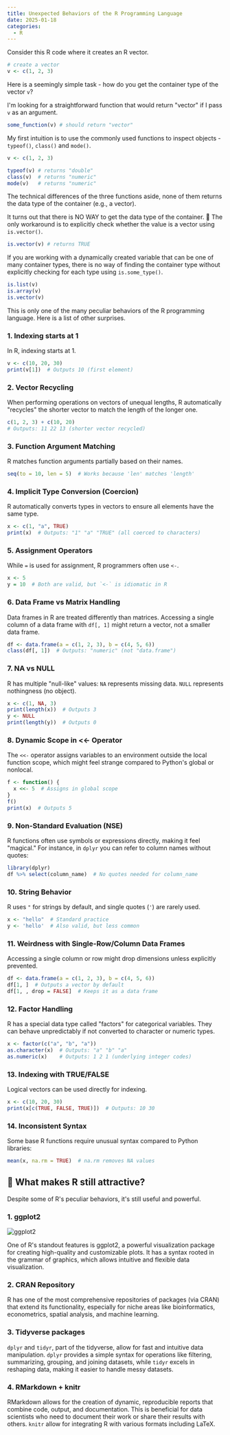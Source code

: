 ```yaml
---
title: Unexpected Behaviors of the R Programming Language
date: 2025-01-18
categories:
  - R
---
```


Consider this R code where it creates an R vector.

```R
# create a vector
v <- c(1, 2, 3)
```

Here is a seemingly simple task - how do you get the container type of the vector `v`?

I'm looking for a straightforward function that would return "vector" if I pass `v` as an argument.

```R
some_function(v) # should return "vector"
```

My first intuition is to use the commonly used functions to inspect objects - `typeof()`, `class()` and `mode()`.

```R
v <- c(1, 2, 3)

typeof(v) # returns "double"
class(v)  # returns "numeric"
mode(v)   # returns "numeric"
```

The technical differences of the three functions aside, none of them returns the data type of the container (e.g., a vector).

It turns out that there is NO WAY to get the data type of the container. 🤯 The only workaround is to explicitly check whether the value is a vector using `is.vector()`.

```R
is.vector(v) # returns TRUE
```

If you are working with a dynamically created variable that can be one of many container types, there is no way of finding the container type without explicitly checking for each type using `is.some_type()`.

```R
is.list(v)
is.array(v)
is.vector(v)
```

This is only one of the many peculiar behaviors of the R programming language. Here is a list of other surprises.

### 1. Indexing starts at 1

In R, indexing starts at 1.

```R
v <- c(10, 20, 30)
print(v[1])  # Outputs 10 (first element)
```

### 2. Vector Recycling

When performing operations on vectors of unequal lengths, R automatically "recycles" the shorter vector to match the length of the longer one.

```R
c(1, 2, 3) + c(10, 20)
# Outputs: 11 22 13 (shorter vector recycled)
```

### 3. Function Argument Matching

R matches function arguments partially based on their names.

```R
seq(to = 10, len = 5)  # Works because 'len' matches 'length'
```

### 4. Implicit Type Conversion (Coercion)

R automatically converts types in vectors to ensure all elements have the same type.

```R
x <- c(1, "a", TRUE)
print(x)  # Outputs: "1" "a" "TRUE" (all coerced to characters)
```

### 5. Assignment Operators

While `=` is used for assignment, R programmers often use `<-`.

```R
x <- 5
y = 10  # Both are valid, but `<-` is idiomatic in R
```

### 6. Data Frame vs Matrix Handling

Data frames in R are treated differently than matrices. Accessing a single column of a data frame with `df[, 1]` might return a vector, not a smaller data frame.

```R
df <- data.frame(a = c(1, 2, 3), b = c(4, 5, 6))
class(df[, 1])  # Outputs: "numeric" (not "data.frame")
```

### 7. NA vs NULL

R has multiple "null-like" values:
`NA` represents missing data.
`NULL` represents nothingness (no object).

```R
x <- c(1, NA, 3)
print(length(x))  # Outputs 3
y <- NULL
print(length(y))  # Outputs 0
```

### 8. Dynamic Scope in <<- Operator

The `<<-` operator assigns variables to an environment outside the local function scope, which might feel strange compared to Python's global or nonlocal.

```R
f <- function() {
  x <<- 5  # Assigns in global scope
}
f()
print(x)  # Outputs 5
```

### 9. Non-Standard Evaluation (NSE)

R functions often use symbols or expressions directly, making it feel "magical." For instance, in `dplyr` you can refer to column names without quotes:

```R
library(dplyr)
df %>% select(column_name)  # No quotes needed for column_name
```

### 10. String Behavior

R uses `"` for strings by default, and single quotes (`'`) are rarely used.

```R
x <- "hello"  # Standard practice
y <- 'hello'  # Also valid, but less common
```

### 11. Weirdness with Single-Row/Column Data Frames

Accessing a single column or row might drop dimensions unless explicitly prevented.

```R
df <- data.frame(a = c(1, 2, 3), b = c(4, 5, 6))
df[1, ]  # Outputs a vector by default
df[1, , drop = FALSE]  # Keeps it as a data frame
```

### 12. Factor Handling

R has a special data type called "factors" for categorical variables. They can behave unpredictably if not converted to character or numeric types.

```R
x <- factor(c("a", "b", "a"))
as.character(x)  # Outputs: "a" "b" "a"
as.numeric(x)    # Outputs: 1 2 1 (underlying integer codes)
```

### 13. Indexing with TRUE/FALSE

Logical vectors can be used directly for indexing.

```R
x <- c(10, 20, 30)
print(x[c(TRUE, FALSE, TRUE)])  # Outputs: 10 30
```

### 14. Inconsistent Syntax

Some base R functions require unusual syntax compared to Python libraries:

```R
mean(x, na.rm = TRUE)  # na.rm removes NA values
```

## 🧲 What makes R still attractive?

Despite some of R's peculiar behaviors, it's still useful and powerful.

### 1. ggplot2

![ggplot2](https://github.com/user-attachments/assets/be790449-13d2-4f00-894e-5aa777dcc679)

One of R's standout features is ggplot2, a powerful visualization package for creating high-quality and customizable plots. It has a syntax rooted in the grammar of graphics, which allows intuitive and flexible data visualization.

### 2. CRAN Repository

R has one of the most comprehensive repositories of packages (via CRAN) that extend its functionality, especially for niche areas like bioinformatics, econometrics, spatial analysis, and machine learning.

### 3. Tidyverse packages

`dplyr` and `tidyr`, part of the tidyverse, allow for fast and intuitive data manipulation. `dplyr` provides a simple syntax for operations like filtering, summarizing, grouping, and joining datasets, while `tidyr` excels in reshaping data, making it easier to handle messy datasets.

### 4. RMarkdown + knitr

RMarkdown allows for the creation of dynamic, reproducible reports that combine code, output, and documentation. This is beneficial for data scientists who need to document their work or share their results with others. `knitr` allow for integrating R with various formats including LaTeX.
